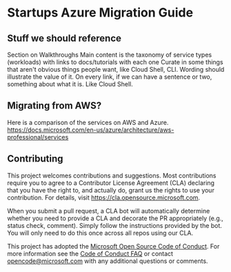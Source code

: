# Startups Azure Migration Guide


## Stuff we should reference
Section on Walkthroughs
Main content is the taxonomy of service types (workloads) with links to docs/tutorials with each one
Curate in some things that aren't obvious things people want, like Cloud Shell, CLI. Wording should illustrate the value of it.
On every link, if we can have a sentence or two, something about what it is. Like Cloud Shell.

## Migrating from AWS?
Here is a comparison of the services on AWS and Azure. https://docs.microsoft.com/en-us/azure/architecture/aws-professional/services



## Contributing
This project welcomes contributions and suggestions.  Most contributions require you to agree to a
Contributor License Agreement (CLA) declaring that you have the right to, and actually do, grant us
the rights to use your contribution. For details, visit https://cla.opensource.microsoft.com.

When you submit a pull request, a CLA bot will automatically determine whether you need to provide
a CLA and decorate the PR appropriately (e.g., status check, comment). Simply follow the instructions
provided by the bot. You will only need to do this once across all repos using our CLA.

This project has adopted the [Microsoft Open Source Code of Conduct](https://opensource.microsoft.com/codeofconduct/).
For more information see the [Code of Conduct FAQ](https://opensource.microsoft.com/codeofconduct/faq/) or
contact [opencode@microsoft.com](mailto:opencode@microsoft.com) with any additional questions or comments.

